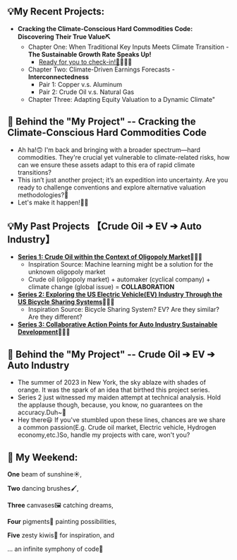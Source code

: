 💡My Recent Projects:
-
* **Cracking the Climate-Conscious Hard Commodities Code: Discovering Their True Value⛏️**
  * Chapter One: When Traditional Key Inputs Meets Climate Transition - **The Sustainable Growth Rate Speaks Up!**
    * [Ready for you to check-in!🔑](https://github.com/florencex5/Hard_Commodities)👩🏻‍💻
  * Chapter Two: Climate-Driven Earnings Forecasts - **Interconnectedness**
    * Pair 1: Copper v.s. Aluminum
    * Pair 2: Crude Oil v.s. Natural Gas
  * Chapter Three: Adapting Equity Valuation to a Dynamic Climate" 

👀 Behind the "My Project" -- Cracking the Climate-Conscious Hard Commodities Code
-
* Ah ha!🙃 I'm back and bringing with a broader spectrum—hard commodities. They're crucial yet vulnerable to climate-related risks, how can we ensure these assets adapt to this era of rapid climate transitions?
* This isn’t just another project; it’s an expedition into uncertainty. Are you ready to challenge conventions and explore alternative valuation methodologies?🤩
* Let's make it happen!🤜🤛

💡My Past Projects 【Crude Oil ➔ EV ➔ Auto Industry】
-
* [**Series 1: Crude Oil within the Context of Oligopoly Market**](https://github.com/florencex5/Crude_Oil_Finance_Project)👩🏻‍💻
  * Inspiration Source: Machine learning might be a solution for the unknown oligopoly market
  * Crude oil (oligopoly market) + automaker (cyclical company) + climate change (global issue) = **COLLABORATION**
* [**Series 2: Exploring the US Electric Vehicle(EV) Industry Through the US Bicycle Sharing Systems**](https://github.com/florencex5/EV_and_Bicycle)👩🏻‍💻
  * Inspiration Source: Bicycle Sharing System? EV? Are they similar? Are they different?
* [**Series 3: Collaborative Action Points for Auto Industry Sustainable Development**](https://github.com/florencex5/Crude_Oil_Finance_Project_2.git)👩🏻‍💻


👀 Behind the "My Project" -- Crude Oil ➔ EV ➔ Auto Industry
-
* The summer of 2023 in New York, the sky ablaze with shades of orange. It was the spark of an idea that birthed this project series.
* Series 2 just witnessed my maiden attempt at technical analysis. Hold the applause though, because, you know, no guarantees on the accuracy.Duh~🥳
* Hey there😃 If you've stumbled upon these lines, chances are we share a common passion(E.g. Crude oil market, Electric vehicle, Hydrogen economy,etc.)So, handle my projects with care, won't you?


🌈 My Weekend:
-
**One** beam of sunshine☀️,

**Two** dancing brushes🖌️,

**Three** canvases🖼️ catching dreams,

**Four** pigments🎨 painting possibilities,

**Five** zesty kiwis🥝 for inspiration, and

... an infinite symphony of code🎹









<!---
florencex5/florencex5 is a ✨ special ✨ repository because its `README.md` (this file) appears on your GitHub profile.
You can click the Preview link to take a look at your changes.
--->
